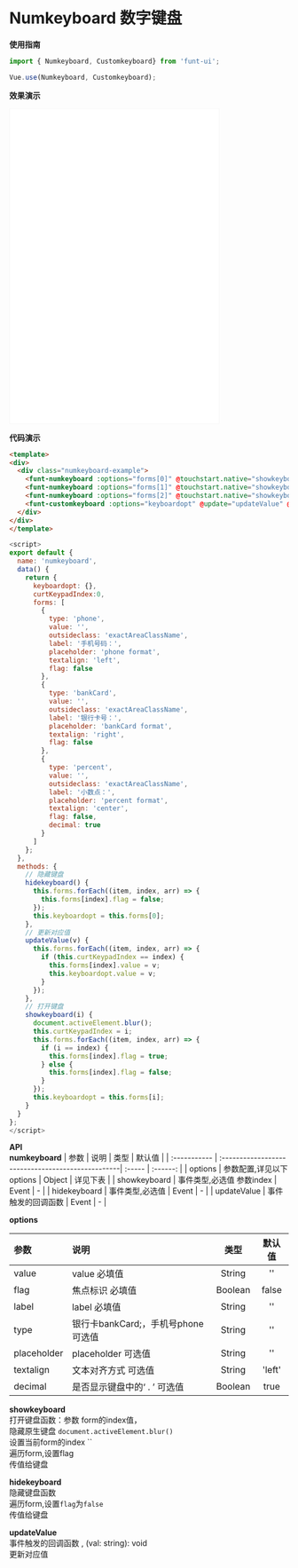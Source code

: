 # Numkeyboard 数字键盘

**使用指南**

```js
import { Numkeyboard, Customkeyboard} from 'funt-ui';

Vue.use(Numkeyboard, Customkeyboard);
```


**效果演示**
<section class="code-box-demo code-box-demo-preview"><iframe id="demoFrame" name="demoFrame" title="antd-mobile" src="/funt-ui/API/numkeyboard-demo.html" style="width: 377px; height: 567px; border:1px solid rgb(247, 247, 247);"></iframe></section>


**代码演示**
```html
<template>
<div>
  <div class="numkeyboard-example">
    <funt-numkeyboard :options="forms[0]" @touchstart.native="showkeyboard(0)"></funt-numkeyboard>
    <funt-numkeyboard :options="forms[1]" @touchstart.native="showkeyboard(1)"></funt-numkeyboard>
    <funt-numkeyboard :options="forms[2]" @touchstart.native="showkeyboard(2)"></funt-numkeyboard>
    <funt-customkeyboard :options="keyboardopt" @update="updateValue" @hidekeyboard='hidekeyboard'></funt-customkeyboard>
  </div>
</div>
</template>
```

```js
<script>
export default {
  name: 'numkeyboard',
  data() {
    return {
      keyboardopt: {},
      curtKeypadIndex:0,
      forms: [
        {
          type: 'phone',
          value: '',
          outsideclass: 'exactAreaClassName',
          label: '手机号码：',
          placeholder: 'phone format',
          textalign: 'left',
          flag: false
        },
        {
          type: 'bankCard',
          value: '',
          outsideclass: 'exactAreaClassName',
          label: '银行卡号：',
          placeholder: 'bankCard format',
          textalign: 'right',
          flag: false
        },
        {
          type: 'percent',
          value: '',
          outsideclass: 'exactAreaClassName',
          label: '小数点：',
          placeholder: 'percent format',
          textalign: 'center',
          flag: false,
          decimal: true
        }
      ]
    };
  },
  methods: {
    // 隐藏键盘
    hidekeyboard() {
      this.forms.forEach((item, index, arr) => {
        this.forms[index].flag = false;
      });
      this.keyboardopt = this.forms[0];
    },
    // 更新对应值
    updateValue(v) {
      this.forms.forEach((item, index, arr) => {
        if (this.curtKeypadIndex == index) {
          this.forms[index].value = v;
          this.keyboardopt.value = v;
        }
      });
    },
    // 打开键盘
    showkeyboard(i) {
      document.activeElement.blur();
      this.curtKeypadIndex = i;
      this.forms.forEach((item, index, arr) => {
        if (i == index) {
          this.forms[index].flag = true;
        } else {
          this.forms[index].flag = false;
        }
      });
      this.keyboardopt = this.forms[i];
    }
  }
};
</script>
```

**API**  
**numkeyboard**
| 参数         | 说明                                              | 类型   |  默认值  |
| :----------- | :-------------------------------------------------| :----- | :------: |
| options      | 参数配置,详见以下 options                         | Object | 详见下表 |
| showkeyboard | 事件类型,必选值  参数index                              | Event  |   -    |
| hidekeyboard | 事件类型,必选值                               | Event  |   -    |
| updateValue | 事件触发的回调函数                           | Event  |   -    |

**options**

| 参数            | 说明             |  类型   | 默认值 |
| :-------------- | :--------------- | :-----: | :----: |
| value      | value 必填值 | String | ''  |
| flag | 焦点标识 必填值 | Boolean | false  |
| label | label 必填值 | String | ''  |
| type | 银行卡bankCard;，手机号phone 可选值| String | '' |
| placeholder | placeholder  可选值| String | ''  |
| textalign      | 文本对齐方式  可选值| String | 'left'  |
| decimal      | 是否显示键盘中的‘ . ’  可选值| Boolean | true  |

**showkeyboard**  
打开键盘函数：参数 form的index值，  
隐藏原生键盘 `document.activeElement.blur()`  
设置当前form的index ``  
遍历form,设置flag  
传值给键盘  

**hidekeyboard**  
隐藏键盘函数  
遍历form,设置`flag`为`false`    
传值给键盘   

**updateValue**  
事件触发的回调函数 , (val: string): void   
更新对应值



